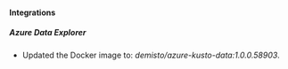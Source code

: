 #### Integrations
##### Azure Data Explorer
- Updated the Docker image to: *demisto/azure-kusto-data:1.0.0.58903*.

